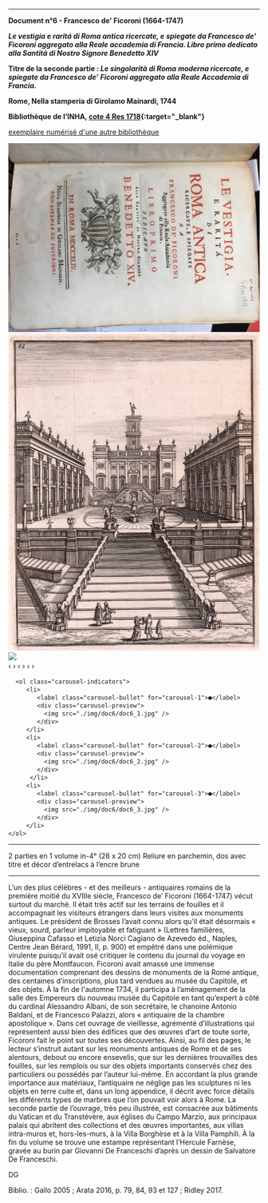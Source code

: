 ﻿***

**Document n°6 - Francesco de’ Ficoroni (1664-1747)**

**_Le vestigia e raritá di Roma antica  ricercate, e  spiegate da Francesco de' Ficoroni aggregato alla Reale accademia di  Francia. Libro primo dedicato alla Santitá di  Nostro Signore Benedetto XIV_**

**Titre de la seconde partie : _Le singolarità di Roma moderna ricercate, e spiegate da Francesco de’ Ficoroni aggregato alla Reale Accademia di Francia._**

**Rome, Nella stamperia di Girolamo Mainardi, 1744**

**Bibliothèque de l’INHA, [cote 4 Res 1718](http://bibliotheque.inha.fr/iguana/www.main.cls?surl=search#RecordId=1.226413){:target="_blank"}**

[exemplaire numérisé d'une autre bibliothèque](http://arachne.uni-koeln.de/item/buchseite/354615)



<div class="carousel">
   <div class="carousel-inner">
      <input name="carousel" class="carousel-open" id="carousel-1" aria-hidden="true" type="radio" hidden="true" Checked/>
      <div class="carousel-item">
<img class="pic" src="./img/doc6/doc6_1.jpg">
      </div>
      <input name="carousel" class="carousel-open" id="carousel-2" aria-hidden="true" type="radio" hidden="true"/>
      <div class="carousel-item">
  <img class="pic" src="./img/doc6/doc6_2.jpg">
      </div>
      <input name="carousel" class="carousel-open" id="carousel-3" aria-hidden="true" type="radio" hidden="true"/>
      <div class="carousel-item">
<img class="pic" src="./img/doc6/doc6_3.jpg">
      </div>
      <label class="carousel-control prev control-1" for="carousel-3">‹</label>
      <label class="carousel-control next control-1" for="carousel-2">›</label>
      <label class="carousel-control prev control-2" for="carousel-1">‹</label>
      <label class="carousel-control next control-2" for="carousel-3">›</label>
      <label class="carousel-control prev control-3" for="carousel-2">‹</label>
      <label class="carousel-control next control-3" for="carousel-1">›</label>

      <ol class="carousel-indicators">
         <li>
            <label class="carousel-bullet" for="carousel-1">●</label>
            <div class="carousel-preview">
              <img src="./img/doc6/doc6_1.jpg" />
            </div>
         </li>
         <li>
            <label class="carousel-bullet" for="carousel-2">●</label>
            <div class="carousel-preview">
              <img src="./img/doc6/doc6_2.jpg" />
            </div>
          </li>  
         <li>
            <label class="carousel-bullet" for="carousel-3">●</label>
            <div class="carousel-preview">
              <img src="./img/doc6/doc6_3.jpg" />
            </div>
         </li>
    </ol>
</div>
</div>

***


2 parties en 1 volume in-4° (28 x 20 cm)
Reliure en parchemin, dos avec titre et décor d’entrelacs à l’encre brune

***

L’un des plus célèbres - et des meilleurs - antiquaires romains de la première moitié du XVIIIe siècle, Francesco de’ Ficoroni (1664-1747) vécut surtout du marché. Il était très actif sur les terrains de fouilles et il accompagnait les visiteurs étrangers dans leurs visites aux monuments antiques. Le président de Brosses l’avait connu alors qu’il était désormais « vieux, sourd, parleur impitoyable et fatiguant » (Lettres familières, Giuseppina Cafasso et Letizia Norci Cagiano de Azevedo éd., Naples, Centre Jean Bérard, 1991, II, p. 900) et empêtré dans une polémique virulente puisqu’il avait osé critiquer le contenu du journal du voyage en Italie du père Montfaucon. Ficoroni avait amassé une immense documentation comprenant des dessins de monuments de la Rome antique, des centaines d’inscriptions, plus tard vendues au musée du Capitole, et des objets. À la fin de l'automne 1734, il participa à l’aménagement de la salle des Empereurs du nouveau musée du Capitole en tant qu’expert à côté du cardinal Alessandro Albani, de son secrétaire, le chanoine Antonio Baldani, et de Francesco Palazzi, alors « antiquaire de la chambre apostolique ».
Dans cet ouvrage de vieillesse, agrémenté d’illustrations qui représentent aussi bien des édifices que des œuvres d’art de toute sorte, Ficoroni fait le point sur toutes ses découvertes. Ainsi, au fil des pages, le lecteur s’instruit autant sur les monuments antiques de Rome et de ses alentours, debout ou encore ensevelis, que sur les dernières trouvailles des fouilles, sur les remplois ou sur des objets importants conservés chez des particuliers ou possédés par l’auteur lui-même. En accordant la plus grande importance aux matériaux, l’antiquaire ne néglige pas les sculptures ni les objets en terre cuite et, dans un long appendice, il décrit avec force détails les différents types de marbres que l’on pouvait voir alors à Rome. La seconde partie de l’ouvrage, très peu illustrée, est consacrée aux bâtiments du Vatican et du Transtévère, aux églises du Campo Marzio, aux principaux palais qui abritent des collections et des œuvres importantes, aux villas intra-muros et, hors-les-murs, à la Villa Borghèse et à la Villa Pamphili. À la fin du volume se trouve une estampe représentant l’Hercule Farnèse, gravée au burin par Giovanni De Franceschi d’après un dessin de Salvatore De Franceschi.

DG

Biblio. : Gallo 2005 ; Arata 2016, p. 79, 84, 93 et 127 ; Ridley 2017.
